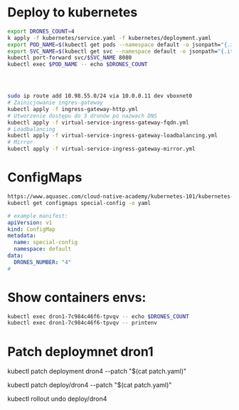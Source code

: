 # Deploy to kubernetes
```bash
export DRONES_COUNT=4
k apply -f kubernetes/service.yaml -f kubernetes/deployment.yaml
export POD_NAME=$(kubectl get pods --namespace default -o jsonpath="{.items[0].metadata.name}")
export SVC_NAME=$(kubectl get svc --namespace default -o jsonpath="{.items[0].metadata.name}")
kubectl port-forward svc/$SVC_NAME 8080
kubectl exec $POD_NAME -- echo $DRONES_COUNT




sudo ip route add 10.98.55.0/24 via 10.0.0.11 dev vboxnet0
# Zainicjowanie ingres-gateway
kubectl apply -f ingress-gateway-http.yml
# Utworzenie dostępu do 3 dronów po nazwach DNS
kubectl apply -f virtual-service-ingress-gateway-fqdn.yml
# Loadbalancing
kubectl apply -f virtual-service-ingress-gateway-loadbalancing.yml
# Mirror
kubectl apply -f virtual-service-ingress-gateway-mirror.yml


```

# ConfigMaps
```bash
https://www.aquasec.com/cloud-native-academy/kubernetes-101/kubernetes-configmap/
kubectl get configmaps special-config -o yaml

```
```yaml
# example manifest:
apiVersion: v1
kind: ConfigMap
metadata:
  name: special-config
  namespace: default
data:
  DRONES_NUMBER: "4"
#
```

    

# Show containers envs:
```bash
kubectl exec dron1-7c984c46f6-tpvqv -- echo $DRONES_COUNT
kubectl exec dron1-7c984c46f6-tpvqv -- printenv
```


# Patch deploymnet dron1
kubectl patch deployment dron4 --patch "$(cat patch.yaml)"

kubectl patch deploy/dron4 --patch "$(cat patch.yaml)"

kubectl rollout undo deploy/dron4




